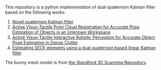 This repository is a python implementation of dual quaternion Kalman filter based on the following works:

1. [Novel quaternion Kalman filter](https://ieeexplore.ieee.org/document/1603413)
2. [Active Visuo-Tactile Point Cloud Registration for Accurate Pose Estimation of Objects in an Unknown Workspace](https://ieeexplore.ieee.org/abstract/document/9636877)
3. [Active Visuo-Tactile Interactive Robotic Perception for Accurate Object Pose Estimation in Dense Clutter](https://ieeexplore.ieee.org/abstract/document/9709520)
4. [Estimating SE(3) elements using a dual quaternion based linear Kalman filter](http://www.roboticsproceedings.org/rss12/p13.pdf)

The bunny mesh model is from [the Standford 3D Scanning Repository](http://graphics.stanford.edu/data/3Dscanrep/).